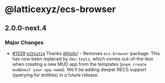 # @latticexyz/ecs-browser

## 2.0.0-next.4

### Major Changes

- [#1339](https://github.com/latticexyz/mud/pull/1339) [`6255a314`](https://github.com/latticexyz/mud/commit/6255a314240b1d36a8735f3dc7eb1672e16bac1a) Thanks [@holic](https://github.com/holic)! - Removes `ecs-browser` package. This has now been replaced by `dev-tools`, which comes out-of-the-box when creating a new MUD app from the templates (`pnpm create mud@next your-app-name`). We'll be adding deeper RECS support (querying for entities) in a future release.
